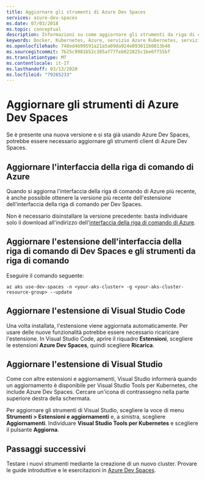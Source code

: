 ```yaml
---
title: Aggiornare gli strumenti di Azure Dev Spaces
services: azure-dev-spaces
ms.date: 07/03/2018
ms.topic: conceptual
description: Informazioni su come aggiornare gli strumenti da riga di comando Azure Dev Spaces, l'estensione Visual Studio Code e l'estensione di Visual Studio
keywords: Docker, Kubernetes, Azure, servizio Azure Kubernetes, servizio Azure Container, contenitori
ms.openlocfilehash: 748ed4699591a21a5a09da924e093011b0813b46
ms.sourcegitcommit: 7b25c9981b52c385af77feb022825c1be6ff55bf
ms.translationtype: MT
ms.contentlocale: it-IT
ms.lasthandoff: 03/13/2020
ms.locfileid: "79265233"
---
```

# <a name="how-to-upgrade-azure-dev-spaces-tools"></a>Aggiornare gli strumenti di Azure Dev Spaces

Se è presente una nuova versione e si sta già usando Azure Dev Spaces, potrebbe essere necessario aggiornare gli strumenti client di Azure Dev Spaces.

## <a name="update-the-azure-cli"></a>Aggiornare l'interfaccia della riga di comando di Azure

Quando si aggiorna l'interfaccia della riga di comando di Azure più recente, è anche possibile ottenere la versione più recente dell'estensione dell'interfaccia della riga di comando per Dev Spaces.

Non è necessario disinstallare la versione precedente: basta individuare solo il download all'indirizzo dell'[interfaccia della riga di comando di Azure](/cli/azure/install-azure-cli?view=azure-cli-latest).


## <a name="update-the-dev-spaces-cli-extension-and-command-line-tools"></a>Aggiornare l'estensione dell'interfaccia della riga di comando di Dev Spaces e gli strumenti da riga di comando

Eseguire il comando seguente:

```azurecli
az aks use-dev-spaces -n <your-aks-cluster> -g <your-aks-cluster-resource-group> --update
```

## <a name="update-the-vs-code-extension"></a>Aggiornare l'estensione di Visual Studio Code

Una volta installata, l'estensione viene aggiornata automaticamente. Per usare delle nuove funzionalità potrebbe essere necessario ricaricare l'estensione. In Visual Studio Code, aprire il riquadro **Estensioni**, scegliere le estensioni **Azure Dev Spaces**, quindi scegliere **Ricarica**.

## <a name="update-the-visual-studio-extension"></a>Aggiornare l'estensione di Visual Studio

Come con altre estensioni e aggiornamenti, Visual Studio informerà quando un aggiornamento è disponibile per Visual Studio Tools per Kubernetes, che include Azure Dev Spaces. Cercare un'icona di contrassegno nella parte superiore destra della schermata.

Per aggiornare gli strumenti di Visual Studio, scegliere la voce di menu **Strumenti > Estensioni e aggiornamenti** e, a sinistra, scegliere **Aggiornamenti**. Individuare **Visual Studio Tools per Kubernetes** e scegliere il pulsante **Aggiorna**.

## <a name="next-steps"></a>Passaggi successivi

Testare i nuovi strumenti mediante la creazione di un nuovo cluster. Provare le guide introduttive e le esercitazioni in [Azure Dev Spaces](/azure/dev-spaces).
